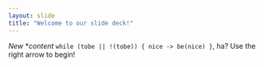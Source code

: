 ```yaml
---
layout: slide
title: "Welcome to our slide deck!"
---
```

*New* **content* `while (tobe || !(tobe)) { nice -> be(nice) }`, ha?
Use the right arrow to begin!
